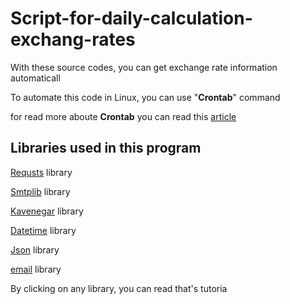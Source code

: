 # Script-for-daily-calculation-exchang-rates

With these source codes, you can get exchange rate information automaticall

To automate this code in Linux, you can use "__Crontab__" command

for read more aboute __Crontab__ you can read this <a href="https://linuxhint.com/cron_jobs_complete_beginners_tutorial/">article</a>

## Libraries used in this program

  <a href="https://requests.readthedocs.io/">Requsts<a> library 
  
  <a href="https://docs.python.org/3/library/smtplib.html">Smtplib</a> library
  
  <a href="https://github.com/kavenegar/kavenegar-python">Kavenegar</a> library
  
  <a href="https://pypi.org/project/Khayyam/">Datetime</a> library

  <a href="https://docs.python.org/3/library/json.html">Json</a> library

  <a href="https://docs.python.org/3/library/email.html">email</a> library

By clicking on any library, you can read that's tutoria



